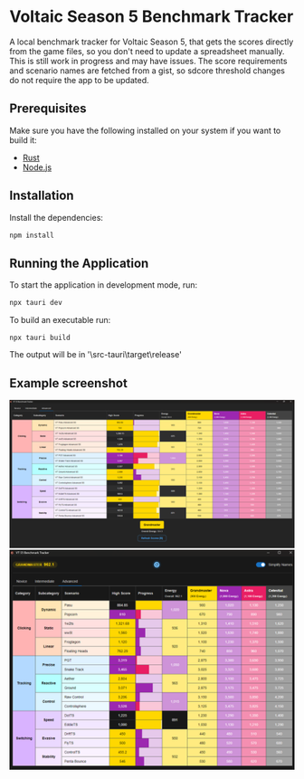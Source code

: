 # Voltaic Season 5 Benchmark Tracker

A local benchmark tracker for Voltaic Season 5, that gets the scores directly from the game files, so you don't need to update a spreadsheet manually.
This is still work in progress and may have issues. The score requirements and scenario names are fetched from a gist, so sdcore threshold changes do not require the app to be updated.

## Prerequisites

Make sure you have the following installed on your system if you want to build it:

- [Rust](https://www.rust-lang.org/tools/install)
- [Node.js](https://nodejs.org/)

## Installation

Install the dependencies:
```sh
npm install
```

## Running the Application

To start the application in development mode, run:
```sh
npx tauri dev
```

To build an executable run:
```
npx tauri build
```
The output will be in '\src-tauri\target\release'
## Example screenshot

![Image of tool](example.png)![Image of tool](image.png)